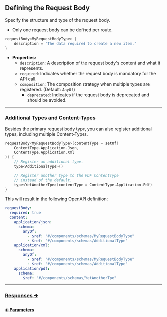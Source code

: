 ## Defining the Request Body

Specify the structure and type of the request body.

- Only one request body can be defined per route.

```kotlin
requestBody<MyRequestBodyType> {
    description = "The data required to create a new item."
}
```

- **Properties:**
    - `description`: A description of the request body's content and what it represents.
    - `required`: Indicates whether the request body is mandatory for the API call.
  - `composition`: The composition strategy when multiple types are registered. (Default: `AnyOf`)
    - `deprecated`: Indicates if the request body is deprecated and should be avoided.

---

### Additional Types and Content-Types

Besides the primary request body type, you can also register additional types, including multiple Content-Types.

```kotlin
requestBody<MyRequestBodyType>(contentType = setOf(
    ContentType.Application.Json,
    ContentType.Application.Xml
)) {
    // Register an additional type.
    type<AdditionalType>()

    // Register another type to the PDF ContentType
    // instead of the default.
    type<YetAnotherTpe>(contentType = ContentType.Application.Pdf)
}
```

This will result in the following OpenAPI definition:

```yaml
requestBody:
  required: true
  content:
    application/json:
      schema:
        anyOf:
          - $ref: "#/components/schemas/MyRequestBodyType"
          - $ref: "#/components/schemas/AdditionalType"
    application/xml:
      schema:
        anyOf:
          - $ref: "#/components/schemas/MyRequestBodyType"
          - $ref: "#/components/schemas/AdditionalType"
    application/pdf:
      schema:
        $ref: "#/components/schemas/YetAnotherTpe"
```

---

### [Responses 🡲](02.5.api-usage-responses.md)

#### [🡰 Parameters](02.3.api-usage-parameters.md)
